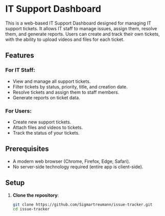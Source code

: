 # IT Support Dashboard

This is a web-based IT Support Dashboard designed for managing IT support tickets. It allows IT staff to manage issues, assign them, resolve them, and generate reports. Users can create and track their own tickets, with the ability to upload videos and files for each ticket.

## Features

### For IT Staff:
- View and manage all support tickets.
- Filter tickets by status, priority, title, and creation date.
- Resolve tickets and assign them to staff members.
- Generate reports on ticket data.

### For Users:
- Create new support tickets.
- Attach files and videos to tickets.
- Track the status of your tickets.

## Prerequisites

- A modern web browser (Chrome, Firefox, Edge, Safari).
- No server-side technology required (entire app is client-side).

## Setup

1. **Clone the repository**:

   ```bash
   git clone https://github.com/Sigmartreumann/issue-tracker.git
   cd issue-tracker

